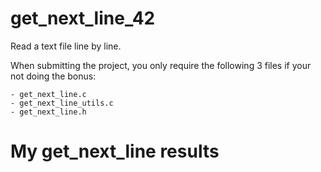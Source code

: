 # get_next_line_42
Read a text file line by line. 

When submitting the project, you only require the following 3 files if your not doing the bonus:

    - get_next_line.c
    - get_next_line_utils.c
    - get_next_line.h

# My get_next_line results
